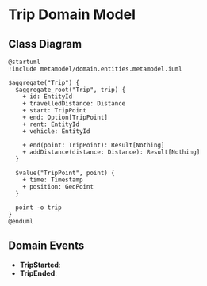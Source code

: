 # Trip Domain Model

## Class Diagram
```plantuml
@startuml
!include metamodel/domain.entities.metamodel.iuml

$aggregate("Trip") {
  $aggregate_root("Trip", trip) {
    + id: EntityId
    + travelledDistance: Distance
    + start: TripPoint
    + end: Option[TripPoint]
    + rent: EntityId
    + vehicle: EntityId

    + end(point: TripPoint): Result[Nothing]
    + addDistance(distance: Distance): Result[Nothing]
  }

  $value("TripPoint", point) {
    + time: Timestamp
    + position: GeoPoint
  }

  point -o trip
}
@enduml
```

## Domain Events

- **TripStarted**: 
- **TripEnded**: 

